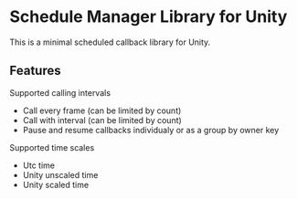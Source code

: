 # Schedule Manager Library for Unity

This is a minimal scheduled callback library for Unity.

## Features

Supported calling intervals
- Call every frame (can be limited by count)
- Call with interval (can be limited by count)
- Pause and resume callbacks individualy or as a group by owner key

Supported time scales
- Utc time
- Unity unscaled time
- Unity scaled time
